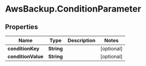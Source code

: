 # AwsBackup.ConditionParameter

## Properties

Name | Type | Description | Notes
------------ | ------------- | ------------- | -------------
**conditionKey** | **String** |  | [optional] 
**conditionValue** | **String** |  | [optional] 


